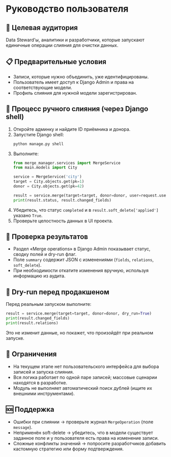# Руководство пользователя

## 👥 Целевая аудитория
Data Steward'ы, аналитики и разработчики, которые запускают единичные операции слияния для очистки данных.

## 📋 Предварительные условия
- Записи, которые нужно объединить, уже идентифицированы.
- Пользователь имеет доступ к Django Admin и права на соответствующие модели.
- Профиль слияния для нужной модели зарегистрирован.

## 🔄 Процесс ручного слияния (через Django shell)
1. Откройте админку и найдите ID приёмника и донора.
2. Запустите Django shell:
   ```bash
   python manage.py shell
   ```
3. Выполните:
   ```python
   from merge_manager.services import MergeService
   from main.models import City

   service = MergeService('city')
   target = City.objects.get(pk=1)
   donor = City.objects.get(pk=42)

   result = service.merge(target=target, donor=donor, user=request.user)
   print(result.status, result.changed_fields)
   ```
4. Убедитесь, что статус `completed` и в `result.soft_delete['applied']` указано `True`.
5. Проверьте целостность данных в UI проекта.

## 👀 Проверка результатов
- Раздел «Merge operations» в Django Admin показывает статус, сводку полей и dry-run флаг.
- Поле `summary` содержит JSON с изменениями (`fields`, `relations`, `soft_delete`).
- При необходимости откатите изменения вручную, используя информацию из аудита.

## 🤖 Dry-run перед продакшеном
Перед реальным запуском выполните:
```python
result = service.merge(target=target, donor=donor, dry_run=True)
print(result.changed_fields)
print(result.relations)
```
Это не изменит данные, но покажет, что произойдёт при реальном запуске.

## 📌 Ограничения
- На текущем этапе нет пользовательского интерфейса для выбора записей и запуска слияния.
- Вся логика работает по одной паре записей; массовые сценарии находятся в разработке.
- Модуль не выполняет автоматический поиск дублей (ищите их внешними инструментами).

## 🆘 Поддержка
- Ошибки при слиянии → проверьте журнал `MergeOperation` (поле `message`).
- Неприменён soft-delete → убедитесь, что в модели существует заданное поле и у пользователя есть права на изменение записи.
- Сложные конфликты значений → попросите разработчиков добавить кастомную стратегию или форму подтверждения.
